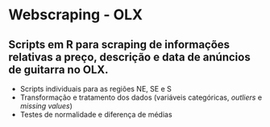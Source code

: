 # Webscraping - OLX

## Scripts em R para scraping de informações relativas a preço, descrição e data de anúncios de guitarra no OLX. 

- Scripts individuais para as regiões NE, SE e S
- Transformação e tratamento dos dados (variáveis categóricas, <i>outliers</i> e <i>missing values</i>)
- Testes de normalidade e diferença de médias 

